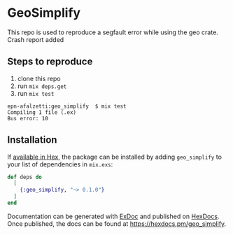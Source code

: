 # GeoSimplify

This repo is used to reproduce a segfault error while using the geo crate.
Crash report added

## Steps to reproduce
1. clone this repo
2. run `mix deps.get`
3. run `mix test`

```
epn-afalzetti:geo_simplify  $ mix test
Compiling 1 file (.ex)
Bus error: 10
```

## Installation

If [available in Hex](https://hex.pm/docs/publish), the package can be installed
by adding `geo_simplify` to your list of dependencies in `mix.exs`:

```elixir
def deps do
  [
    {:geo_simplify, "~> 0.1.0"}
  ]
end
```

Documentation can be generated with [ExDoc](https://github.com/elixir-lang/ex_doc)
and published on [HexDocs](https://hexdocs.pm). Once published, the docs can
be found at <https://hexdocs.pm/geo_simplify>.
